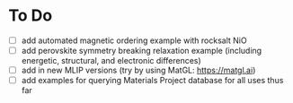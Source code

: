 # To Do

- [ ] add automated magnetic ordering example with rocksalt NiO
- [ ] add perovskite symmetry breaking relaxation example (including energetic, structural, and electronic differences)
- [ ] add in new MLIP versions (try by using MatGL: https://matgl.ai)
- [ ] add examples for querying Materials Project database for all uses thus far